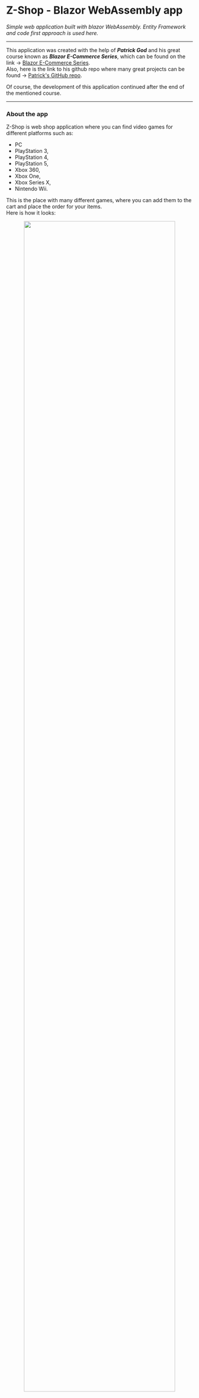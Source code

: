# Z-Shop  - Blazor WebAssembly app #

_Simple web application built with blazor WebAssembly. Entity Framework and code first approach is used here._
<br>
- - - -
This application was created with the help of ***Patrick God*** and his great course known as ***_Blazor E-Commerce Series_***, which can be found on the link -> [Blazor E-Commerce Series](https://www.youtube.com/watch?v=ITk2MTFpiA4&list=PLF1jhYUTnHo6oK14WD3D_abbluAj0aiRb). <br>
Also, here is the link to his github repo where many great projects can be found -> [Patrick's GitHub repo](https://github.com/patrickgod).

Of course, the development of this application continued after the end of the mentioned course.
- - - -
### About the app ###
Z-Shop is web shop application where you can find video games for different platforms such as:
* PC
* PlayStation 3,
* PlayStation 4,
* PlayStation 5,
* Xbox 360,
* Xbox One,
* Xbox Series X,
* Nintendo Wii.
                                                          
This is the place with many different games, where you can add them to the cart and place the order for your items. <br> 
Here is how it looks: <br>

<p align="center">
  <img src="https://user-images.githubusercontent.com/58775766/131745964-1019d67e-14da-4132-9f3f-b11f73fa8c33.png" width="90%" >
</p>

If we just want to show games for the specific category, it can be done via dropdown:
<p align="center">
  <img src="https://user-images.githubusercontent.com/58775766/131750503-440c957a-e840-4fd8-a3d4-fb8281709645.png" width="90%" >
</p>

You can get a detailed preview for each product by clicking on it:
<p align="center">
  <img src="https://user-images.githubusercontent.com/58775766/131746037-48c76092-a956-4414-b360-b2d53cbf0f8a.png" width="90%" >
</p>

So, there is implementation of different product variants on this page, which means that for each game there is different platforms available, and each game can have different prices for the selected platform. Platform can be selected from the dropdown:
<p align="center">
  <img src="https://user-images.githubusercontent.com/58775766/130677989-7f0c175a-0c17-4fa6-bd46-c5145598def5.png" width="80%" >
</p>

You can select quantity for each item by entering wanted number inside ***InputNumber*** field:
<p align="center">
  <img src="https://user-images.githubusercontent.com/58775766/130677221-b0ed6507-9fd9-403c-8100-c8e9ebdcc28d.png" width="60%" >
</p>

Also, there is view counter at the bottom right corner of the selected product:
<p align="center">
  <img src="https://user-images.githubusercontent.com/58775766/130677628-054f198c-ec45-4e93-b91c-b55f32c4d02b.png" width="60%" >
</p>

By clicking on ***"Add to cart"*** specified quantity of the selected item will be added to your cart. Also, popup message will be shown when item is added:
<p align="center">
  <img src="https://user-images.githubusercontent.com/58775766/131746163-d9dba0d1-4f1c-4f10-8320-5bd9cae36952.png" width="80%" >
</p>

This was done by using already implemented JavaScript free toast implementation for Blazor and Razor Components called ***Blazored Toast***.

More details about it can be found on the link: https://github.com/Blazored/Toast

- - - -
Okay, let's get into our ***Cart*** and see how it looks with some items in it. <br>

Here is the list of all added items. Take a look at the top right corner on the ***Cart*** button - There is indicator (🟥) that is showing a number of different product variants in our cart, which means that if we have added two same games, but for different platforms, there will be 2 items in your cart. Otherwise there will be only one.
<p align="center">
  <img src="https://user-images.githubusercontent.com/58775766/131746717-36ed9a53-f7b7-43f3-95d8-97fb07db32ad.png" width="90%" >
</p>

Also, each item can be deleted from the cart (🟦) and product quantity can be changed while we are inside of our cart (🟩).<br>
At the bottom right of the page, there is total amount that we need to pay.

Deleting product from the cart will result with new popup:
<p align="center">
  <img src="https://user-images.githubusercontent.com/58775766/131746894-272f06ca-fd37-4990-8218-4be94e91b10e.png" width="60%" >
</p>

By clicking ***"Place Order"*** we'll be redirected to the new page, where all of our items will be shown in the table:
<p align="center">
  <img src="https://user-images.githubusercontent.com/58775766/131747113-d7458163-9534-4b18-a98e-3a8cfb3b3414.png" width="60%" >
</p>

- - - -

Now, let's get into ***Login*** and ***Register*** forms. <br>
We can get to our login page by clicking ***"Login"*** button at the top right corner of the page:
<p align="center">
  <img src="https://user-images.githubusercontent.com/58775766/130684783-085e779e-2e5b-46ea-9c7f-c44ee5f8534d.png" width="80%" >
</p>

If we haven't registered yet, there is a link to the registration page:
<p align="center">
  <img src="https://user-images.githubusercontent.com/58775766/130685790-f4069366-1a6f-4c38-ad78-586af078b165.png" width="60%" >
</p>

Registration form:
<p align="center">
  <img src="https://user-images.githubusercontent.com/58775766/130686001-dd03c2ba-145b-44c5-b332-fc50dd181c70.png" width="60%" >
</p>

Here we are registering our new user.<br>
In order to get Admin role, real administrator of the page needs to manually insert Admin role to your account in the database. This approach can be avoided by adding ***SuperAdmin*** role, which will also be manually added to the database, but later we will be able to give ***Administrator roles*** to newly registered users without entering it manually into the database.

By logging in as an Admin, we will get access to ***Create***, ***Update*** and ***Delete*** products on the page.

After logging in, we can see that there is a few changes on the site:
<p align="center">
  <img src="https://user-images.githubusercontent.com/58775766/131747270-73086cb8-ef8d-4b82-9433-c5fcea30bdce.png" width="90%" >
</p>

***Create*** button appeared, and ***Login*** button has changed to ***Logout*** button. Also, welcome message has changed from _Welcome to Z-Shop_ to _Welcome back, ***user***_!<br>

If real administrator of the page doesn't gave to us Admin role, and we click on ***Create*** button, there will be ***"Not authorized"*** message and we won't be able to create any new product. The same works on for ***Updating*** and ***Deleting*** products on the page.

Going to the ***Product Details***, we will see that two new buttons has appeared -> ***Delete*** and ***Edit***: 
<p align="center">
  <img src="https://user-images.githubusercontent.com/58775766/131747685-0dbe1034-8dcf-4245-bbb0-f48ea92ef95d.png" width="80%" >
</p>

Clicking on ***Delete***, our product will be deleted from the database with all of it's variants, page will refresh and product will disappear from the page.

Going to ***Edit*** button, form will appear and we'll be able to update each property of the selected product:
<p align="center">
  <img src="https://user-images.githubusercontent.com/58775766/131748039-69935cb5-0806-4d6a-9f82-cbef640096e5.png" width="90%" >
  <img src="https://user-images.githubusercontent.com/58775766/131748123-b92588c9-f55f-4026-8114-df54435311f1.png" width="90%" >
</p>

The same form will appear with clicking on ***Create***, but it'll be the empty one.
